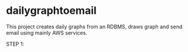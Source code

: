 # dailygraphtoemail
This project creates daily graphs from an RDBMS, draws graph and send email using mainly AWS services.

STEP 1:
